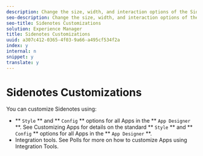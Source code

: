 ```yaml
---
description: Change the size, width, and interaction options of the Sidenotes app.
seo-description: Change the size, width, and interaction options of the Sidenotes app.
seo-title: Sidenotes Customizations
solution: Experience Manager
title: Sidenotes Customizations
uuid: a307c412-0365-4f03-9a66-a495cf534f2a
index: y
internal: n
snippet: y
translate: y
---
```


# Sidenotes Customizations




You can customize Sidenotes using:

* ** `Style` ** and ** `Config` ** options for all Apps in the ** `App Designer` **. See Customizing Apps for details on the standard ** `Style` ** and ** `Config` ** options for all Apps in the ** `App Designer` **.
* Integration tools. See Polls for more on how to customize Apps using Integration Tools.
